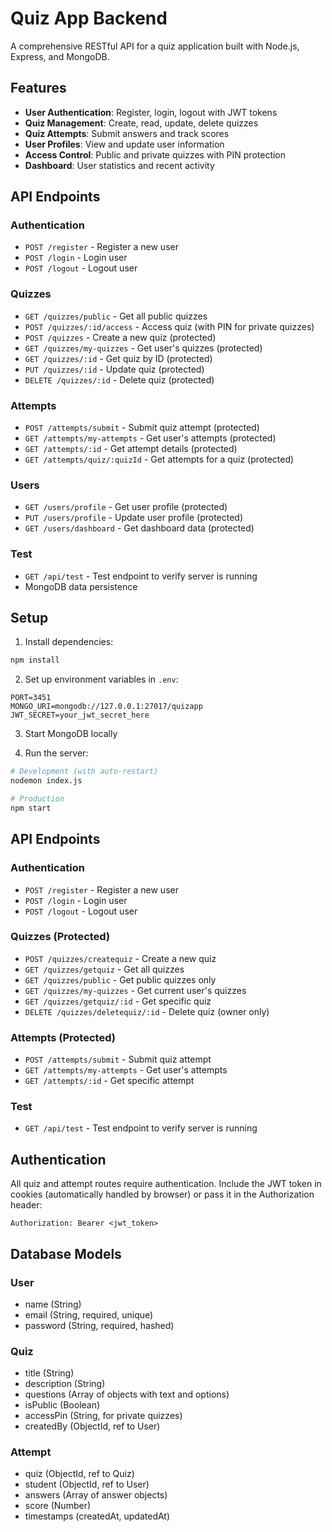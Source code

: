 # Quiz App Backend

A comprehensive RESTful API for a quiz application built with Node.js, Express, and MongoDB.

## Features

- **User Authentication**: Register, login, logout with JWT tokens
- **Quiz Management**: Create, read, update, delete quizzes
- **Quiz Attempts**: Submit answers and track scores
- **User Profiles**: View and update user information
- **Access Control**: Public and private quizzes with PIN protection
- **Dashboard**: User statistics and recent activity

## API Endpoints

### Authentication
- `POST /register` - Register a new user
- `POST /login` - Login user
- `POST /logout` - Logout user

### Quizzes
- `GET /quizzes/public` - Get all public quizzes
- `POST /quizzes/:id/access` - Access quiz (with PIN for private quizzes)
- `POST /quizzes` - Create a new quiz (protected)
- `GET /quizzes/my-quizzes` - Get user's quizzes (protected)
- `GET /quizzes/:id` - Get quiz by ID (protected)
- `PUT /quizzes/:id` - Update quiz (protected)
- `DELETE /quizzes/:id` - Delete quiz (protected)

### Attempts
- `POST /attempts/submit` - Submit quiz attempt (protected)
- `GET /attempts/my-attempts` - Get user's attempts (protected)
- `GET /attempts/:id` - Get attempt details (protected)
- `GET /attempts/quiz/:quizId` - Get attempts for a quiz (protected)

### Users
- `GET /users/profile` - Get user profile (protected)
- `PUT /users/profile` - Update user profile (protected)
- `GET /users/dashboard` - Get dashboard data (protected)

### Test
- `GET /api/test` - Test endpoint to verify server is running
- MongoDB data persistence

## Setup

1. Install dependencies:
```bash
npm install
```

2. Set up environment variables in `.env`:
```
PORT=3451
MONGO_URI=mongodb://127.0.0.1:27017/quizapp
JWT_SECRET=your_jwt_secret_here
```

3. Start MongoDB locally

4. Run the server:
```bash
# Development (with auto-restart)
nodemon index.js

# Production
npm start
```

## API Endpoints

### Authentication
- `POST /register` - Register a new user
- `POST /login` - Login user
- `POST /logout` - Logout user

### Quizzes (Protected)
- `POST /quizzes/createquiz` - Create a new quiz
- `GET /quizzes/getquiz` - Get all quizzes
- `GET /quizzes/public` - Get public quizzes only
- `GET /quizzes/my-quizzes` - Get current user's quizzes
- `GET /quizzes/getquiz/:id` - Get specific quiz
- `DELETE /quizzes/deletequiz/:id` - Delete quiz (owner only)

### Attempts (Protected)
- `POST /attempts/submit` - Submit quiz attempt
- `GET /attempts/my-attempts` - Get user's attempts
- `GET /attempts/:id` - Get specific attempt

### Test
- `GET /api/test` - Test endpoint to verify server is running

## Authentication

All quiz and attempt routes require authentication. Include the JWT token in cookies (automatically handled by browser) or pass it in the Authorization header:

```
Authorization: Bearer <jwt_token>
```

## Database Models

### User
- name (String)
- email (String, required, unique)
- password (String, required, hashed)

### Quiz
- title (String)
- description (String)
- questions (Array of objects with text and options)
- isPublic (Boolean)
- accessPin (String, for private quizzes)
- createdBy (ObjectId, ref to User)

### Attempt
- quiz (ObjectId, ref to Quiz)
- student (ObjectId, ref to User)
- answers (Array of answer objects)
- score (Number)
- timestamps (createdAt, updatedAt)